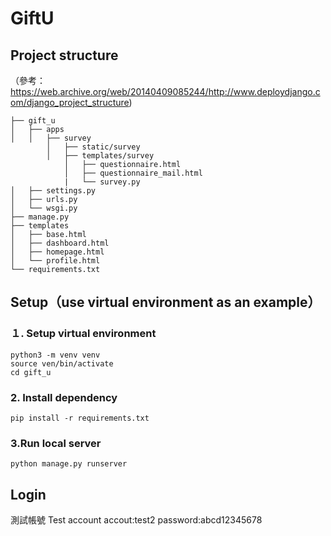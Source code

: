 # GiftU

## Project structure
（參考：https://web.archive.org/web/20140409085244/http://www.deploydjango.com/django_project_structure)<br>
```
├── gift_u
│   ├── apps
│   │   ├── survey
        │   ├── static/survey
        │   ├── templates/survey
            │   ├── questionnaire.html
            │   ├── questionnaire_mail.html
            |   └── survey.py
│   ├── settings.py
│   ├── urls.py
│   └── wsgi.py
├── manage.py
├── templates
│   ├── base.html
│   ├── dashboard.html
│   ├── homepage.html
│   └── profile.html
└── requirements.txt
```

## Setup（use virtual environment as an example）
### １. Setup virtual environment
```
python3 -m venv venv 
source ven/bin/activate 
cd gift_u
```
### 2. Install dependency
```
pip install -r requirements.txt
```

### 3.Run local server
```
python manage.py runserver
```
## Login 

測試帳號 Test account
accout:test2
password:abcd12345678
